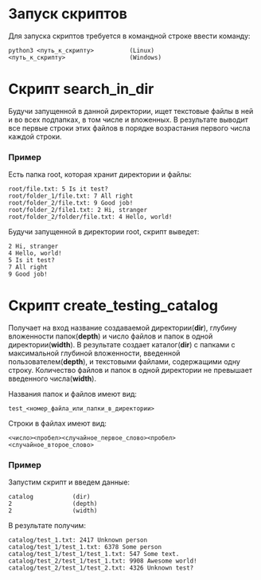 # Запуск скриптов
  Для запуска скриптов требуется в командной строке ввести команду:
  ```
  python3 <путь_к_скрипту>          (Linux)
  <путь_к_скрипту>                  (Windows)
  ```
# Скрипт search_in_dir
  Будучи запущенной в данной директории, ищет текстовые файлы в ней и во всех подпапках, в том числе и вложенных. В результате выводит все первые строки этих файлов в порядке возрастания первого числа каждой строки.
  
### Пример
  Есть папка root, которая хранит директории и файлы:
  ```
  root/file.txt: 5 Is it test?
  root/folder_1/file.txt: 7 All right
  root/folder_2/file.txt: 9 Good job!
  root/folder_2/file1.txt: 2 Hi, stranger
  root/folder_2/folder/file.txt: 4 Hello, world!
  ```
  Будучи запущенной в директории root, скрипт выведет:
  ```
  2 Hi, stranger
  4 Hello, world!
  5 Is it test?
  7 All right
  9 Good job!
  ```
# Скрипт create_testing_catalog
  Получает на вход название создаваемой директории(**dir**), глубину вложенности папок(**depth**) и число файлов и папок в одной директории(**width**). В результате создает каталог(**dir**) с папками с максимальной глубиной вложенности, введенной пользователем(**depth**), и текстовыми файлами, содержащими одну строку. Количество файлов и папок в одной директории не превышает введенного числа(**width**).
  
  Названия папок и файлов имеют вид:
  ```
  test_<номер_файла_или_папки_в_директории>
  ```
  Строки в файлах имеют вид:
  ```
  <число><пробел><случайное_первое_слово><пробел><случайное_второе_слово>
  ```
### Пример
  Запустим скрипт и введем данные:
  ```
  catalog           (dir)
  2                 (depth)
  2                 (width)
  ```
  В результате получим:
  ```
  catalog/test_1.txt: 2417 Unknown person
  catalog/test_1/test_1.txt: 6378 Some person
  catalog/test_1/test_1/test_1.txt: 547 Some text.
  catalog/test_2/test_1/test_1.txt: 9908 Awesome world!
  catalog/test_2/test_1/test_2.txt: 4326 Unknown test?
  ```

